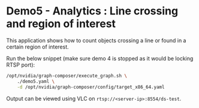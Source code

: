 # Demo5 - Analytics : Line crossing and region of interest

This application shows how to count objects crossing a line or found in a certain region of interest.

Run the below snippet (make sure demo 4 is stopped as it would be locking RTSP port):

```bash
/opt/nvidia/graph-composer/execute_graph.sh \
    ./demo5.yaml \
    -d /opt/nvidia/graph-composer/config/target_x86_64.yaml
```

Output can be viewed using VLC on `rtsp://<server-ip>:8554/ds-test`.


